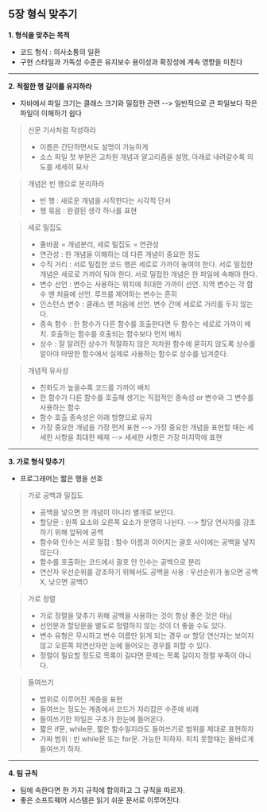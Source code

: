## 5장 형식 맞추기

**1. 형식을 맞추는 목적**
- 코드 형식 : 의사소통의 일환
- 구현 스타일과 가독성 수준은 유지보수 용이성과 확장성에 계속 영향을 미친다

***

**2. 적절한 행 길이를 유지하라**
- 자바에서 파일 크기는 클래스 크기와 밀접한 관련 --> 일반적으로 큰 파일보다 작은 파일이 이해하기 쉽다

> 신문 기사처럼 작성하라
> - 이름은 간단하면서도 설명이 가능하게
> - 소스 파일 첫 부분은 고차원 개념과 알고리즘을 설명, 아래로 내려갈수록 의도를 세세히 묘사

> 개념은 빈 행으로 분리하라
> - 빈 행 : 새로운 개념을 시작한다는 시각적 단서
> - 행 묶음 : 완결된 생각 하나를 표현

> 세로 밀집도
> - 줄바꿈 = 개념분리, 세로 밀집도 = 연관성
> - 연관성 : 한 개념을 이해하는 데 다른 개념이 중요한 정도
> - 수직 거리 : 서로 밀접한 코드 행은 세로로 가까이 놓여야 한다. 서로 밀접한 개념은 세로로 가까이 둬야 한다. 서로 밀접한 개념은 한 파일에 속해야 한다.
> - 변수 선언 : 변수는 사용하는 위치에 최대한 가까이 선언. 지역 변수는 각 함수 맨 처음에 선언. 루프를 제어하는 변수는 흔히 
> - 인스턴스 변수 : 클래스 맨 처음에 선언. 변수 간에 세로로 거리를 두지 않는다.
> - 종속 함수 : 한 함수가 다른 함수를 호출한다면 두 함수는 세로로 가까이 배치. 호출하는 함수를 호출되는 함수보다 먼저 배치
> - 상수 : 잘 알려진 상수가 적절하지 않은 저차원 함수에 묻히지 않도록 상수를 알아야 마땅한 함수에서 실제로 사용하는 함수로 상수를 넘겨준다.

> 개념적 유사성
> - 친화도가 높을수록 코드를 가까이 배치
> - 한 함수가 다른 함수를 호출해 생기는 직접적인 종속성 or 변수와 그 변수를 사용하는 함수
> - 함수 호출 종속성은 아래 방향으로 유지
> - 가장 중요한 개념을 가장 먼저 표현 --> 가장 중요한 개념을 표현할 때는 세세한 사항을 최대한 배제 --> 세세한 사항은 가장 마지막에 표현

***

**3. 가로 형식 맞추기**
- 프로그래머는 짧은 행을 선호

> 가로 공백과 밀집도
> - 공백을 넣으면 한 개념이 아니라 별개로 보인다.
> - 할당문 : 왼쪽 요소와 오른쪽 요소가 분명히 나뉜다. --> 할당 연사자를 강조하기 위해 앞뒤에 공백
> - 함수와 인수는 서로 밀접 : 함수 이름과 이어지는 괄호 사이에는 공백을 넣지 않는다.
> - 함수를 호출하는 코드에서 괄호 안 인수는 공백으로 분리
> - 연산자 우선순위를 강조하기 위해서도 공백을 사용 : 우선순위가 놓으면 공백X, 낮으면 공백O

> 가로 정렬
> - 가로 정렬을 맞추기 위해 공백을 사용하는 것이 항상 좋은 것은 아님
> - 선언문과 할당문을 별도로 정렬하지 않는 것이 더 좋을 수도 있다.
> - 변수 유형은 무시하고 변수 이름만 읽게 되는 경우 or 할당 연산자는 보이지 않고 오른쪽 피연산자만 눈에 들어오는 경우를 피할 수 있다.
> - 정렬이 필요할 정도로 목록이 길다면 문제는 목록 길이지 정렬 부족이 아니다.

> 들여쓰기
> - 범위로 이루어진 계층을 표현
> - 들여쓰는 정도는 계층에서 코드가 자리잡은 수준에 비례
> - 들여쓰기한 파일은 구조가 한눈에 들어온다.
> - 짧은 if문, while문, 짧은 함수일지라도 들여쓰기로 범위를 제대로 표현하자
> - 가짜 범위 : 빈 while문 또는 for문. 가능한 피하자. 피치 못할때는 올바르게 들여쓰기 하자.

***

**4. 팀 규칙**
- 팀에 속한다면 한 가지 규칙에 합의하고 그 규칙을 따르자.
- 좋은 소프트웨어 시스템은 읽기 쉬운 문서로 이루어진다.
